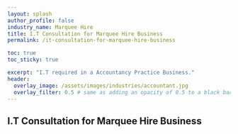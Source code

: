```yaml
---
layout: splash 
author_profile: false 
industry_name: Marquee Hire
title: I.T Consultation for Marquee Hire Business
permalink: /it-consultation-for-marquee-hire-business

toc: true
toc_sticky: true

excerpt: "I.T required in a Accountancy Practice Business."
header:
  overlay_image: /assets/images/industries/accountant.jpg
  overlay_filter: 0.5 # same as adding an opacity of 0.5 to a black background
---
```


## I.T Consultation for Marquee Hire Business